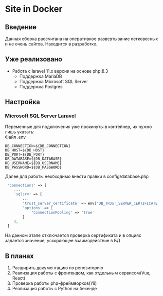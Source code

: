 # Site in Docker
## Введение
Данная сборка рассчитана на оперативное развертывание легковесных и не очень сайтов. Находится в разработке.
## Уже реализовано
 - Работа с laravel 11.x версии на основе php:8.3
    - Поддержка MariaDB
    - Поддержка Microsoft SQL Server
    - Поддержка Postgres
## Настройка
### Microsoft SQL Server Laravel
Переменные для подключения уже прокинуты в контейнер, их нужно лишь указать:  
Файл .env
```.env
DB_CONNECTION=${DB_CONNECTION}
DB_HOST=${DB_HOST}
DB_PORT=${DB_PORT}
DB_DATABASE=${DB_DATABASE}
DB_USERNAME=${DB_USERNAME}
DB_PASSWORD=${DB_PASSWORD}
```

Далее для работы необходимо внести правки в config/database.php  
```php
 'connections' => [
    ...
    'sqlsrv' => [
        ...
        'trust_server_certificate' => env('DB_TRUST_SERVER_CERTIFICATE', 'true'),
        'options' => [
            'ConnectionPooling' => 'true'
        ]
    ],
 ]
```
На данном этапе отключается проверка сертификата и в опциях задается значение, ускоряющее взаимодействие в БД.
## В планах
1. Расширить документацию по репозиторию
2. Реализация работы с фронтендом, как отдельным сервисом(Vue, React)
3. Проверка работы php-фреймворков(Yii)
4. Реализация работы с Python на бекенде